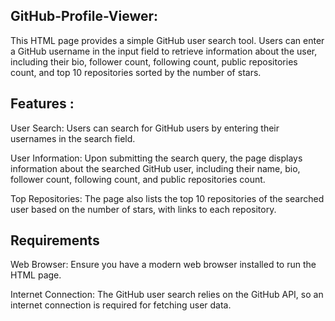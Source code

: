 ## GitHub-Profile-Viewer:

This HTML page provides a simple GitHub user search tool. Users can enter a GitHub username in the input field to retrieve information about the user, including their bio, follower count, following count, public repositories count, and top 10 repositories sorted by the number of stars.

## Features :
User Search: Users can search for GitHub users by entering their usernames in the search field.

User Information: Upon submitting the search query, the page displays information about the searched GitHub user, including their name, bio, follower count, following count, and public repositories count.

Top Repositories: The page also lists the top 10 repositories of the searched user based on the number of stars, with links to each repository.

## Requirements

Web Browser: Ensure you have a modern web browser installed to run the HTML page.

Internet Connection: The GitHub user search relies on the GitHub API, so an internet connection is required for fetching user data.
